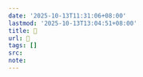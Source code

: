 ```yaml
---
date: '2025-10-13T11:31:06+08:00'
lastmod: '2025-10-13T13:04:51+08:00'
title: 󰨓
url: 󰨓
tags: []
src:
note:
---
```

